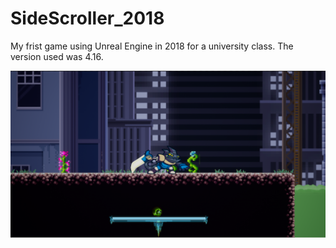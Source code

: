 # SideScroller_2018
My frist game using Unreal Engine in 2018 for a university class. The version used was 4.16.

![Side Scroller!](https://github.com/PedroPPMN/SideScroller_NP1_2018/blob/[main]/MainImage.png?raw=true)

